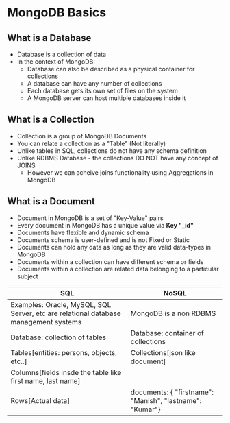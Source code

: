 # MongoDB Basics

## What is a Database

- Database is a collection of data
- In the context of MongoDB:
  - Database can also be described as a physical container for collections
  - A database can have any number of collections
  - Each database gets its own set of files on the system
  - A MongoDB server can host multiple databases inside it

## What is a Collection

- Collection is a group of MongoDB Documents
- You can relate a collection as a "Table" (Not literally)
- Unlike tables in SQL, collections do not have any schema definition
- Unlike RDBMS Database - the collections DO NOT have any concept of JOINS
  - However we can acheive joins functionality using Aggregations in MongoDB

## What is a Document

- Document in MongoDB is a set of "Key-Value" pairs
- Every document in MongoDB has a unique value via **Key "\_id"**
- Documents have flexible and dynamic schema
- Documents schema is user-defined and is not Fixed or Static
- Documents can hold any data as long as they are valid data-types in MongoDB
- Documents within a collection can have different schema or fields
- Documents within a collection are related data belonging to a particular subject

| SQL                                                                                 | NoSQL                                                    |
| ----------------------------------------------------------------------------------- | -------------------------------------------------------- |
| Examples: Oracle, MySQL, SQL Server, etc are relational database management systems | MongoDB is a non RDBMS                                   |
| Database: collection of tables                                                      | Database: container of collections                       |
| Tables[entities: persons, objects, etc..]                                           | Collections[json like document]                          |
| Columns[fields insde the table like first name, last name]                          |                                                          |
| Rows[Actual data]                                                                   | documents: { "firstname": "Manish", "lastname": "Kumar"} |
